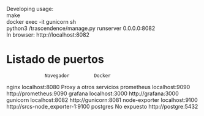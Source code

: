 Developing usage:
<br>
make
<br>
docker exec -it gunicorn sh
<br>
python3 /trascendence/manage.py runserver 0.0.0.0:8082
<br>
In browser: http://localhost:8082


# Listado de puertos
                  Navegador         Docker
nginx           localhost:8080	Proxy a otros servicios
prometheus      localhost:9090	http://prometheus:9090
grafana         localhost:3000	http://grafana:3000
gunicorn	    localhost:8082	http://gunicorn:8081
node-exporter   localhost:9100	http://srcs-node_exporter-1:9100
postgres        No expuesto     http://postgre:5432
